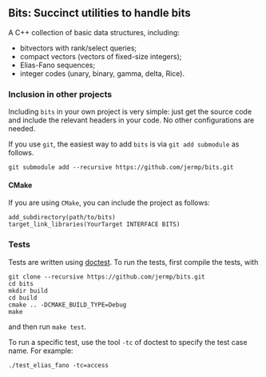 Bits: Succinct utilities to handle bits
---------------------------------------

A C++ collection of basic data structures, including:

- bitvectors with rank/select queries;
- compact vectors (vectors of fixed-size integers);
- Elias-Fano sequences;
- integer codes (unary, binary, gamma, delta, Rice).

### Inclusion in other projects

Including `bits` in your own project is very simple: just get the source code
and include the relevant headers in your code.
No other configurations are needed.

If you use `git`, the easiest way to add `bits` is via `git add submodule` as follows.

	git submodule add --recursive https://github.com/jermp/bits.git

#### CMake

If you are using `CMake`, you can include the project as follows:

    add_subdirectory(path/to/bits)
    target_link_libraries(YourTarget INTERFACE BITS)

### Tests

Tests are written using [doctest](https://github.com/doctest/doctest). To run the tests, first compile the tests, with

	git clone --recursive https://github.com/jermp/bits.git
	cd bits
	mkdir build
	cd build
	cmake .. -DCMAKE_BUILD_TYPE=Debug
	make

and then run `make test`.

To run a specific test, use the tool `-tc` of doctest to specify the test case name. For example:

	./test_elias_fano -tc=access